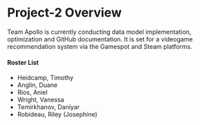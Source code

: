 # Project-2 Overview
Team Apollo is currently conducting data model implementation, optimization and GitHub documentation. It is set for a videogame recommendation system via the Gamespot and Steam platforms.




#### Roster List
- Heidcamp, Timothy
- Anglin, Duane
- Rios, Aniel
- Wright, Vanessa
- Temirkhanov, Daniyar
- Robideau, Riley (Josephine)
